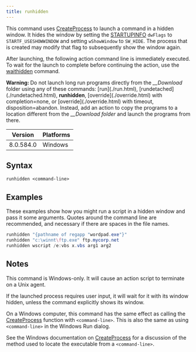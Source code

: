 ```yaml
---
title: runhidden
---
```


This command uses [CreateProcess](https://msdn.microsoft.com/en-us/library/windows/desktop/ms682425%28v=vs.85%29.aspx) to launch a command in a hidden window. It hides the window by setting the [STARTUPINFO](https://msdn.microsoft.com/en-us/library/windows/desktop/ms686331%28v=vs.85%29.aspx) `dwFlags` to `STARTF_USESHOWWINDOW` and setting `wShowWindow` to `SW_HIDE`. The process that is created may modify that flag to subsequently show the window again.

After launching, the following action command line is immediately executed. To wait for the launch to complete before continuing the action, use the [waithidden](./waithidden.html) command.

<p><b>Warning: </b>Do not launch long run programs directly from the <i>__Download</i> folder using any of these commands: [run](./run.html), [rundetached](./rundetached.html), <b>runhidden</b>, [override](./override.html) with completion=none, or [override](./override.html) with timeout, disposition=abandon. Instead, add an action to copy the programs to a location different from the <i>__Download folder</i> and launch the programs from there.</p>

Version | Platforms
--- | ---
8.0.584.0 | Windows

## Syntax

    runhidden <command-line>

## Examples

These examples show how you might run a script in a hidden window and pass it some arguments. Quotes around the command line are recommended, and necessary if there are spaces in the file names.

```actionscript
runhidden "{pathname of regapp "wordpad.exe"}"
runhidden "c:\winnt\ftp.exe" ftp.mycorp.net
runhidden wscript /e:vbs x.vbs arg1 arg2
```

## Notes

This command is Windows-only. It will cause an action script to terminate on a Unix agent.

If the launched process requires user input, it will wait for it with its window hidden, unless the command explicitly shows its window.

On a Windows computer, this command has the same effect as calling the [CreateProcess](https://msdn.microsoft.com/en-us/library/windows/desktop/ms682425%28v=vs.85%29.aspx) function with `<command-line>`. This is also the same as using `<command-line>` in the Windows Run dialog.

See the Windows documentation on [CreateProcess](https://msdn.microsoft.com/en-us/library/windows/desktop/ms682425%28v=vs.85%29.aspx) for a discussion of the method used to locate the executable from a `<command-line>`.
